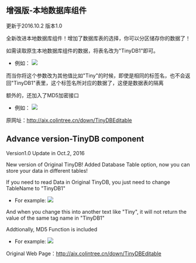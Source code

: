 ## 增强版-本地数据库组件

更新于2016.10.2 版本1.0

全新改进本地数据库组件！增加了数据库表的选择，你可以分区储存你的数据了！

如需读取原生本地数据库组件的数据，将表名改为"TinyDB1"即可。
* 例如：
![](http://extensions.sinacloud.net/ArticlePics/Tinydbeditable/1.png)

而当你将这个参数改为其他值比如"Tiny"的时候，即使是相同的标签名，也不会返回"TinyDB1"表里，这个标签名所对应的数据了，这便是数据表的隔离

额外的，还加入了MD5加密接口
* 例如：
![](http://extensions.sinacloud.net/ArticlePics/Tinydbeditable/2.png)

原网址：http://aix.colintree.cn/down/TinyDBEditable



## Advance version-TinyDB component
 
Version1.0 Update in Oct.2, 2016

New version of Original TinyDB! Added Database Table option, now you can store your data in different tables!

If you need to read Data in Original TinyDB, you just need to change TableName to "TinyDB1"
* For example: 
![](http://extensions.sinacloud.net/ArticlePics/Tinydbeditable/1.png)

And when you change this into another text like "Tiny", it will not return the value of the same tag name in "TinyDB1"

Addtionally, MD5 Function is included
* For example: 
![](http://extensions.sinacloud.net/ArticlePics/Tinydbeditable/2.png)

Original Web Page：http://aix.colintree.cn/down/TinyDBEditable